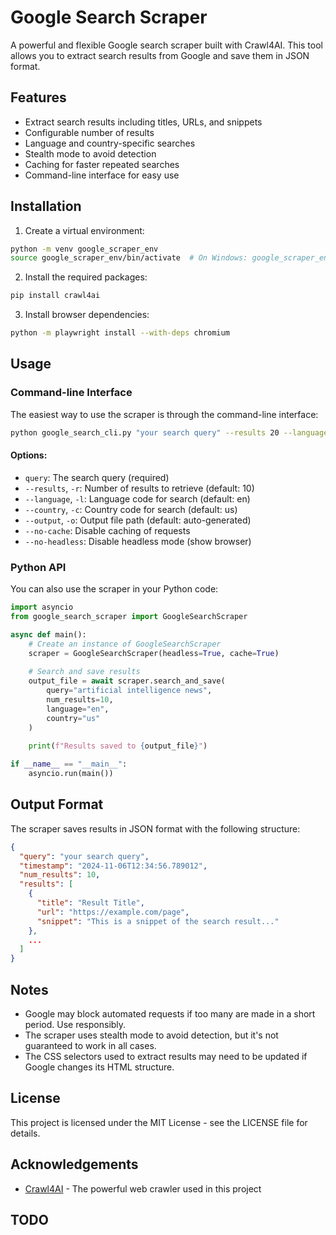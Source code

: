 # Google Search Scraper

A powerful and flexible Google search scraper built with Crawl4AI. This tool allows you to extract search results from Google and save them in JSON format.

## Features

- Extract search results including titles, URLs, and snippets
- Configurable number of results
- Language and country-specific searches
- Stealth mode to avoid detection
- Caching for faster repeated searches
- Command-line interface for easy use

## Installation

1. Create a virtual environment:
```bash
python -m venv google_scraper_env
source google_scraper_env/bin/activate  # On Windows: google_scraper_env\Scripts\activate
```

2. Install the required packages:
```bash
pip install crawl4ai
```

3. Install browser dependencies:
```bash
python -m playwright install --with-deps chromium
```

## Usage

### Command-line Interface

The easiest way to use the scraper is through the command-line interface:

```bash
python google_search_cli.py "your search query" --results 20 --language en --country us
```

#### Options:

- `query`: The search query (required)
- `--results`, `-r`: Number of results to retrieve (default: 10)
- `--language`, `-l`: Language code for search (default: en)
- `--country`, `-c`: Country code for search (default: us)
- `--output`, `-o`: Output file path (default: auto-generated)
- `--no-cache`: Disable caching of requests
- `--no-headless`: Disable headless mode (show browser)

### Python API

You can also use the scraper in your Python code:

```python
import asyncio
from google_search_scraper import GoogleSearchScraper

async def main():
    # Create an instance of GoogleSearchScraper
    scraper = GoogleSearchScraper(headless=True, cache=True)
    
    # Search and save results
    output_file = await scraper.search_and_save(
        query="artificial intelligence news",
        num_results=10,
        language="en",
        country="us"
    )
    
    print(f"Results saved to {output_file}")

if __name__ == "__main__":
    asyncio.run(main())
```

## Output Format

The scraper saves results in JSON format with the following structure:

```json
{
  "query": "your search query",
  "timestamp": "2024-11-06T12:34:56.789012",
  "num_results": 10,
  "results": [
    {
      "title": "Result Title",
      "url": "https://example.com/page",
      "snippet": "This is a snippet of the search result..."
    },
    ...
  ]
}
```

## Notes

- Google may block automated requests if too many are made in a short period. Use responsibly.
- The scraper uses stealth mode to avoid detection, but it's not guaranteed to work in all cases.
- The CSS selectors used to extract results may need to be updated if Google changes its HTML structure.

## License

This project is licensed under the MIT License - see the LICENSE file for details.

## Acknowledgements

- [Crawl4AI](https://github.com/unclecode/crawl4ai) - The powerful web crawler used in this project 

## TODO
